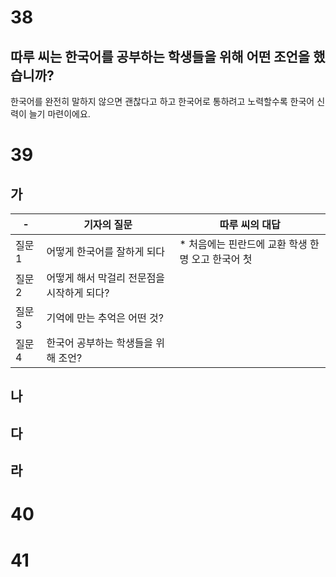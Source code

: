# 38
## 따루 씨는 한국어를 공부하는 학생들을 위해 어떤 조언을 했습니까?
한국어를 완전히 말하지 않으면 괜찮다고 하고 한국어로 통하려고 노력할수록 한국어 신력이 늘기 마련이에요.
# 39
## 가
| -    | 기자의 질문                   | 따루 씨의 대답                       |
| ---- | ------------------------ | ------------------------------ |
| 질문 1 | 어떻게 한국어를 잘하게 되다          | * 처음에는 핀란드에 교환 학생 한 명 오고 한국어 첫 |
| 질문 2 | 어떻게 해서 막걸리 전문점을 시작하게 되다? |                                |
| 질문 3 | 기억에 만는 추억은 어떤 것?         |                                |
| 질문 4 | 한국어 공부하는 학생들을 위해 조언?     |                                |
## 나
## 다
## 라
# 40
# 41
